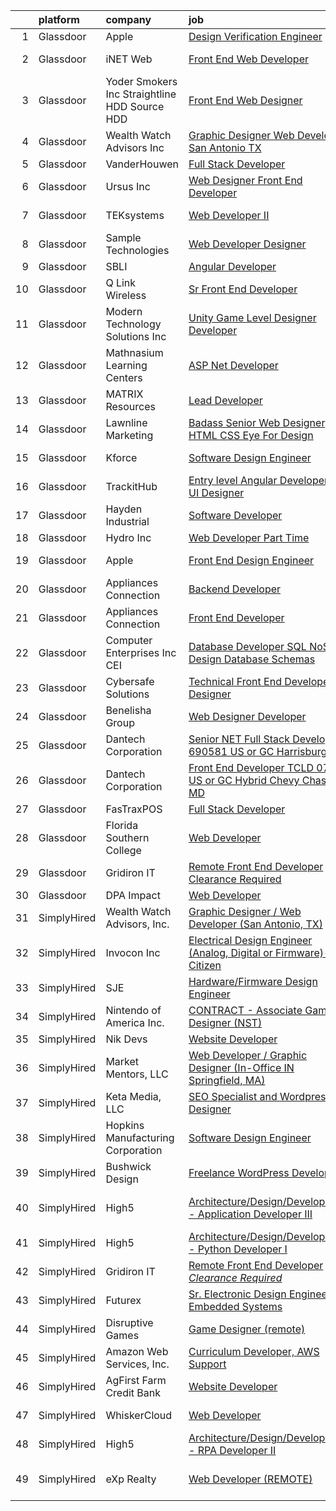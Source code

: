 

|    | platform    | company                                         | job                                                                                                                                                                                                                                                                                                                                                                                                                                                                                                                                                                                                                                                                                                                                                                                                                                                                                                                                                                                                                                                                                                                                                                                                                                                                                                                                                                                           | update_time   | location                           |
|---:|:------------|:------------------------------------------------|:----------------------------------------------------------------------------------------------------------------------------------------------------------------------------------------------------------------------------------------------------------------------------------------------------------------------------------------------------------------------------------------------------------------------------------------------------------------------------------------------------------------------------------------------------------------------------------------------------------------------------------------------------------------------------------------------------------------------------------------------------------------------------------------------------------------------------------------------------------------------------------------------------------------------------------------------------------------------------------------------------------------------------------------------------------------------------------------------------------------------------------------------------------------------------------------------------------------------------------------------------------------------------------------------------------------------------------------------------------------------------------------------|:--------------|:-----------------------------------|
|  1 | Glassdoor   | Apple                                           | [Design Verification Engineer](https://www.glassdoor.com/partner/jobListing.htm?pos=124&ao=1110586&s=58&guid=00000182ed98456694d087e9dfc1680b&src=GD_JOB_AD&t=SR&vt=w&cs=1_bb936320&cb=1661843556201&jobListingId=1008098776218&cpc=FAE5E775D180B2FB&jrtk=3-0-1gbmpghhj2cgh001-1gbmpghi7irkt801-238692577c9fd353--6NYlbfkN0BvKrLyj5gPmtZO9T8euul8TCxuuKNOtzRJOomxnwSEodTz2Bc-sPZlSXfvz6ygy0ul1ypyieJnsLHF4MiIfN9BnuNYQVAeg5wZ9WMA2ryLvIA9VYM1pLwHRmAaYUrMkH5349EAz93y_lg1Zyy1LYFYp5p5sw0R9mfVVaCuPegCxEGVAanDAAZOdA6dnwDVCV55mZd0h1BYbNgJ1cfD9WLdxIbtLtYBMdYhe6gPvVHHdElZhQbWBnxHITpsASo7k24XvAE3iaO1QMOKySdUGugyh-6UN1GH43PcC_o6AzaFumw2CkDSy1gRGqsGFnl_CoYEuWlZcpZsZaJfxzpC1OfW_7l2ymE5WTrW1Xe90KDywBLTOMaKqvktzaDSS9uNMkhk10-ZC7xKDYWlXvYIDa55_A2LBC6auLvYGnMD4aEZpo8JbSBGAolxanoLxYlYBW5P6uXiYe3J2tvqbBjoZD7DgpahO17YxxowPHmrE7PIxKlWWDWum82JNXob-74NEDBWzjN_ThyNbgsjM2ZghuB1UEu2jofIz6AZ5juIhBUQnx_TzqRB1anoJIrPoEL_9vor5_Iz-4yv8QFGxI8xPJ8CRZdwjurgyOyIf02OzrJb1KUCLP5wNhVhyUAr0NBt8iWseqEI_kdCZET1q2WRUoDLXJ1YfxkAlCflo7UIMzs0ftU40w3YvRxg3isqaHYtHD6_1gF2qoLP4lQ7_-A7mHFjTc1j_T64M3TlhYh4krbGLHQVzCXjx38rY6PtT4AQzOq8pp8N1y0dWVoa8_PXiy8lOIn_D-NeE3KAbaOkDDsqEM_XGPtA6MhM4Q_lWQbcgdMsWzaXd1Bqccpp3Gtk0vTLx4rhzpFU35ZVXb1YbHjeJ9QwbSYPvXb5dQAecczxcIbjVCrFm4PZA3dgmlDGGqLUDcfD2V5fLUHU3yVTK6wCv4_gkBmFC1l3oeJq_gj2n9Q6pEvHPcgzSMbi8On6NWmh)                                            | 1d            | Austin, TX                         |
|  2 | Glassdoor   | iNET Web                                        | [Front End Web Developer](https://www.glassdoor.com/partner/jobListing.htm?pos=118&ao=1110586&s=58&guid=00000182ed98456694d087e9dfc1680b&src=GD_JOB_AD&t=SR&vt=w&ea=1&cs=1_2e879653&cb=1661843556201&jobListingId=1008076715423&cpc=4B86475FAF393599&jrtk=3-0-1gbmpghhj2cgh001-1gbmpghi7irkt801-e1afe08bf094d9c3--6NYlbfkN0D4nuovUOU2dPryPr7-xanE7ZFWASvaSyNm3BqXIbrO0npDAFoAgEQsIqhxzWfd8G1kl1grHJh7g2HREcdzD7LBxgPRZeggaHYtWi60JnumK6bENs7eqncqBihIPEPLH3R0U1ECBzjNcoZl_rX4BoRnl5Toa5PfKd3LVBcbntWZM5T9bZqSaYpCsIpSkS2OWyIBI5_VG2pkOU82vhlQrx-yxm1s4QBOVqDa8yoMqcnvSwU0vKIaKIDciHzUslLGiAwecx_pa3Yu1gJ1_ZJ5Tz16zuzUpPVYiEQ-as4jrs422CkStSObVaeLczhXUMxZW3CdB0aRRlCgTeD8rDL1BfK0BBP_OtgzT6UetVUIAhrqqXOngtt7yjdCxsQOMotgTklCXcEA88ROeebTMEofgSfR_6ceuAtq-rqHchELj3s_3rHRwl5c4K_WMBVZo49twQlIHjNEU7yBMIrcREbPSvM7BxzVZaRPpKACN1tmSPuvRP9Jhx0NyVriYFSECuXoL6c%3D)                                                                                                                                                                                                                                                                                                                                                                                                                                                                                                                              | 12d           | Waukesha, WI                       |
|  3 | Glassdoor   | Yoder Smokers Inc  Straightline HDD  Source HDD | [Front End Web Designer](https://www.glassdoor.com/partner/jobListing.htm?pos=113&ao=1110586&s=58&guid=00000182ed98456694d087e9dfc1680b&src=GD_JOB_AD&t=SR&vt=w&ea=1&cs=1_79d34858&cb=1661843556200&jobListingId=1008097207409&cpc=280AB1FAEDD8D536&jrtk=3-0-1gbmpghhj2cgh001-1gbmpghi7irkt801-1fce3864310a3f03--6NYlbfkN0BOdRJV5k-L3FNCzjCgEhEptbzWR3mFvjnAQnp9JcinXOCVt8QEYBvHqTiHBHSlg98hTrhJExUUVa6v67S1gFyb-OBe8UoPzNouRDn3C9as0WFadlKMeZgUrqrdZ8hm_e9Z-8jTT-HPwLMdKEaf6nFSEDiY93r1Hqa_nw7whddI5F-1mZvAJ0zg1eaCReXvVOpZFu5V_-7skR10LA0lzbOebJzXZqaSAYWrpqQZgQH8Ya9UZIZtkQoso6eQ4yZyk5Q3O3rBEGeU0CSVJT_j-XJ5kObB9_7zDuOzQraehp8CwE8_QxEu0_QaW_5uBAOr_jQykDwsHbr-kKzYSIj5eHtl2v0g2Ekl3itn6RMAI05Zv6F_aWKwnaZeZje4yhooNbFTyYvjQl0P-fpBpa6Qz_LQ-XGOEvidJI75oF0BrkIcOtzAPNMtAfzJURO1VLE9ETnLTCr4AW6e901AqqUySzwBoZNL2SzlgUPNC_GcY6wKf6PBBaT7DaDl3_YEM-7LsCE%3D)                                                                                                                                                                                                                                                                                                                                                                                                                                                                                                                               | 3d            | Hutchinson, KS                     |
|  4 | Glassdoor   | Wealth Watch Advisors  Inc                      | [Graphic Designer   Web Developer  San Antonio  TX ](https://www.glassdoor.com/partner/jobListing.htm?pos=101&ao=1110586&s=58&guid=00000182ed98456694d087e9dfc1680b&src=GD_JOB_AD&t=SR&vt=w&ea=1&cs=1_5d9fa8e1&cb=1661843556199&jobListingId=1008101919482&cpc=C3895B302F20F0C8&jrtk=3-0-1gbmpghhj2cgh001-1gbmpghi7irkt801-bc27af377ec8c487--6NYlbfkN0CVEcaVFEnh6Ux6w45e_rhpq1pJ3TvP6LQPm9ErarZYq3HD2RHkyswt3yRbOeGlv4Z3ZjWtlFBF3GTTFqpe7dwCWEP0kRQGZ1x5hMhamW2cn_jnm4Jm7PdvhgnnlZSU1q3TA89yhoPU7c0qby7EQRI-QChcK0daBrcs7ap0G4DQcdOTcWU76mQxiDiRap0-sQe1wyk2RGA3y6d4Ehm2kGlfhdwkyYXrBX9G90aZeS1HxQNHHp4ycSJu5Av_XlpLtesald4yEgTB9IpyfzPACtHIsjV6V2ur55uxN3l4mkHre__mdwVQK6GBmcPvF9oKlkk6ieKsDePGnZYpe-iMykT_VG0FuZfvQssYQDtybtGeldc4uPvwLM9D921YcO5u00cb-Z8jzWxFUBqQ_s0dRoiZfYx6QamL2bUagaL20b_W8OJbl1cx3M5JuQbL8_H4a6uGEVLS1jEl2prUVV7kAdIYiuQNf6zKz-3XiZfUitnALBZnaTP_9u0upSmkWFiqpykTQjVYPfU34i7H-G0BwiBIV4y_nUPpmbE%3D)                                                                                                                                                                                                                                                                                                                                                                                                                                                                   | 24h           | San Antonio, TX                    |
|  5 | Glassdoor   | VanderHouwen                                    | [Full Stack Developer](https://www.glassdoor.com/partner/jobListing.htm?pos=128&ao=1110586&s=58&guid=00000182ed98456694d087e9dfc1680b&src=GD_JOB_AD&t=SR&vt=w&ea=1&cs=1_a76a0484&cb=1661843556204&jobListingId=1008094854817&cpc=AC285F3A3ECA6BB0&jrtk=3-0-1gbmpghhj2cgh001-1gbmpghi7irkt801-e4c418b19ea311a5--6NYlbfkN0DwTFf1i8tHxx5w6n6Gg6g51G1v2moTctKTWRheSvOoBGoYbE61eXaI4p99TMVe5-bV9uQdyVAgtGgwIKNAqRfEFsmhHQNI1PL3YYYB5LqpTyeEEvicy7hpImvh6Hge_dDxhvQjH2xF5XB4_ZH-bCNus_RLnMU4KZJ9zjIeK8v0ibQVuB4SN1bf6X99CXpaGKCQzDGWhk_5LlBCrp0KZA3Y1tJqC-PFS4QB7G1NhVWtaBe4SWzn-zqZRYPOxQaw9XORy2SG3nEwfogfC2JOsqG46wV46_Q6bmCDUwPbzxH9kBLkbQg3A-MA15vQAyiPQrEsGz4W4RtCqmpyfEYjcflNm0vWx2dtd7wQ8Q4x1x7INvZI23D0iJmJbI3SCKaYm7jhySzzP-qbbL7QYNDIKTecboFSi6sN-u3zakZbFa7nkP1JVup9Vt4lgKhr4cUyJCSTahygFPI-hBI1B44fSyNetjBqVgEdvfvBwCAPMm11WhiGX7ZgwhB2)                                                                                                                                                                                                                                                                                                                                                                                                                                                                                                                                               | 4d            | Salem, OR                          |
|  6 | Glassdoor   | Ursus  Inc                                      | [Web Designer   Front End Developer](https://www.glassdoor.com/partner/jobListing.htm?pos=125&ao=1110586&s=58&guid=00000182ed98456694d087e9dfc1680b&src=GD_JOB_AD&t=SR&vt=w&ea=1&cs=1_bc9aed61&cb=1661843556202&jobListingId=1008097361956&cpc=334ABAF5D42DC775&jrtk=3-0-1gbmpghhj2cgh001-1gbmpghi7irkt801-0ea09b14e2348c5f--6NYlbfkN0CT8vBT9H5mqECx2dfLV_FONLPDKpIRssxVwtj05Tmm4rA5I0VNOPdM1oYsK66ov5pqYS3gXk2ozh0lVEZwzGOqZs8rlCBef2uQoy630wv6aUBqB1D9vjbSnni5WCVaS2e0KhCWi_8-XMv97hUEg7H9r8pKMO8klnwzDsU9mPVyqE5wVDnTov1Pu_UnRYhnE0_Osqvwl8WORWgB_kOjxQQLPQWG-NWIcptfTftC_xvyt1c40uobZ403OrjOg5_p8zqz3cLzwrnHTjqWeFEhkd7FYyVcjiJCMFkVznphRmtkhKbL2ZU9aWVWUjChbdkFdlAiu4tIvv-tEhlvNaragy1ZQhsvGhOC5anf8D4yfIGDJbK-bmh5xwt1uscED6ao3EPCxdfHKv4RZ6Q3-m_MTe1dE6Nugv26rrW9yIa8ooHEPIgJzYTeC7TeJ6xGxEjr0Q_LC6p6H5q3S5tqAKobaBFAUOLFzaYkqfKj_2aPiDxhIefFsjdk769GDQyHyisIRm64FF_mVx47HqCoVJwQgAjKickwNMQCYsZ2_wX6SU4s-3K_pdehGksCbHZhj2BGQ-CH5uDmQJHocUVhpdawn2AnUkEilbaO6arZMdeGfDp-AeotmEOvCBYMOngFy4K7JU8a_toku6q5lBmR0tWhwn5UIjGaNyfaygk7An6TX5ckg_8GGullGYsoPsZWRJvVTK1g50Y9iVtFZ3ruOctO1LYfYDxbTGd4KzDkz83GG8iYAf5fnu7jW3mOGc5Sfd1iKGCMDfc-lBjsuzYKnE8QXbYdK6vpCFaKIL_baTQXYQiCTZHfdOYWnpXUyXoTNkBJN6RN_xPdsI-O65SXJKaJApR_WfdMdncsb5KRq9btb90FQMSh0AdsIQcjXsmPal4x1uJjSShgVKRdwsurYINHCkmmLar_z_mnbNWC9UtcvSyf9KWdT3w6J4I84SEArgJyJV5y50-YZSzFcJ8Yz0QPTNfAf8k0OwOeUk8Iddz-0CWzwIijTaAN9NqP) | 3d            | Brisbane, CA                       |
|  7 | Glassdoor   | TEKsystems                                      | [Web Developer II](https://www.glassdoor.com/partner/jobListing.htm?pos=127&ao=1110586&s=58&guid=00000182ed98456694d087e9dfc1680b&src=GD_JOB_AD&t=SR&vt=w&cs=1_ea4d6b40&cb=1661843556202&jobListingId=1008102570940&cpc=FD1C1DA32C38CFA7&jrtk=3-0-1gbmpghhj2cgh001-1gbmpghi7irkt801-7c55289578dcb700--6NYlbfkN0AuKz8EBO1xHDEL7V2YF9xF3dC_I9B9i-Zw2Jh8clPMK3KTieKealHQySFBD4L6FvPOHI1QLJHJA5yPatLavLwNn_DV62-JTCmtX5EIW6Dmp9Ow6E9oOqVIBpVE3JanuORSxwDGtYD8-hfsbkhT6rl0cR536oUFF0WhmnKKGpIjlte_sIvLTo8cpQp7qyQstPqGME7aL2eNxZcu6J_sW0R-JznxQFo8ye-cOBA4ZL_hEtlt54B11tEpBz9hoLiv1zBq-DoGlAyVzEYsoce4nUNpy2K5PPnDcidIhH51uCzmFz6d1aR_qPOg7BKJ1iCUhf8lykE5zhca3Ep7Cm-Dje5K7U6VAFNok9bLn1DWSlPmG82pJVLyvBPFVbX4L8LP0Bfte3duh88acYhHuHTgHm_7BBokNR3Egoza5go-lNq1ABoDw_oyKF5jk2CII0RITAZhvhWQ2oac5rCXYqOP21Oh458dNTOqDyUoFBZdll2y2dB6GDSSVJa8OlHssueIR6wzvXWjISe3bjwD33tINa-y40Xl3ywozUug9Wyb913lXvEHm1AIFx6lmUaUALRw4HlXzcZmsvo9wXKakmfA_9TsD3-qEoe1gmHLKlR6JWU7ntIGMs46SMSgYvjxrN9Lr50rpbEzQkFujWK1yIwe64wHloHctBeFI993OENiC0v8_SS2vvWVFPjvkO0wEguEUgbHM2NJwQrZTMZ4hSx2logduvYFIK4dPff8iRO0HMgMepETO8eQvoTNYBHQ1OexyXKz-xNeyoX9wBaaGuP7jeQ9dr94fzAhNHxSP17npAb8AbxGPUkRVEz6E35KxJ3sbwu7W5hOEG6_xs4HT-wcFNa8y_k9Vuo543OOFrT3LP-l6JunBqxnvZODmlpmEJOxlupYF7cWFTL2sa03CLv0a1iSGLJ77QGTiHlFTi21UCdh7CxJlWB_eYoD)                                                                                        | 24h           | Albuquerque, NM                    |
|  8 | Glassdoor   | Sample Technologies                             | [Web Developer   Designer](https://www.glassdoor.com/partner/jobListing.htm?pos=123&ao=1110586&s=58&guid=00000182ed98456694d087e9dfc1680b&src=GD_JOB_AD&t=SR&vt=w&ea=1&cs=1_0665d97b&cb=1661843556201&jobListingId=1008078578505&cpc=7F6F94E2229B3AB5&jrtk=3-0-1gbmpghhj2cgh001-1gbmpghi7irkt801-cfcad52f3ccf37d8--6NYlbfkN0D4nuovUOU2dPryPr7-xanE7ZFWASvaSyNm3BqXIbrO0npDAFoAgEQsBBjUOAjv1PQnB3hwwrZmiOMA02kYqNnnHKWjfiGNMQW5EU7ErrgQUTQBKpdQ35ajdqRyVOpYt1ge-nlWBdEdOWxZg23c7O0q-QUnaWi8gZT3BRnlNxG5nms1UgSG3pAWYhhzkqBf5ijd7FE4xcWNpYeFUrDQmI7pP9O09Y3LJq66XfzS-8ZUnNo1ZqxCCZYPFYlwoRQfRZ10aArTmADTiCc4HtR40x-mtGgfo_nhCi13X--5wJG3XMmaezeNkSel4InjOgQbpoqPoYETrJonu2xmpmHxh-iST5LdE-2X619dYYlow47zHNs0ZKGPCwGZrSLcwFGkqazfUdcmVu5gKcV82-Wzm2-l_3RNo9XXL4VGkC24patKp5n17QQXiooXuFsewWffPzgnoe4j0TZ--7EuwOm3i4QyrSMQddAJmrSQ7f0wL9UbKvT3Bw5wWYhYi_06gp8pInI%3D)                                                                                                                                                                                                                                                                                                                                                                                                                                                                                                                             | 11d           | Ann Arbor, MI                      |
|  9 | Glassdoor   | SBLI                                            | [Angular Developer](https://www.glassdoor.com/partner/jobListing.htm?pos=122&ao=1110586&s=58&guid=00000182ed98456694d087e9dfc1680b&src=GD_JOB_AD&t=SR&vt=w&ea=1&cs=1_4badee03&cb=1661843556201&jobListingId=1008093718251&cpc=4F748F1840550ABC&jrtk=3-0-1gbmpghhj2cgh001-1gbmpghi7irkt801-4c53e8836926b0e8--6NYlbfkN0ANPzSidSEBYE_ak-IZXiPVDVgP634dKPerCPZGJqF6q2af2l_NJ_1y45DedaMq5G3lc2h_U5NiXk-366AUFXbf3Df0aZ2bsXdATm5stMIxX3ggPbAe2J0dNle4IgzISMd1yCRXLFdS8_6HYoLUfbNcFwF9yAkvAmwCjcSIaIPFjWE04Dj_pU307g-Y28LFBNL3reBU6zZKXKzmSk5tbggMf6IzNIgNELjtKAMRgviYbpeVhS3n_7BCzk753nyXabHpB3E4yZ-IMEvxTyPbrSFgTDPRrnBpLFrgpdk8_TOa4CRcqBtu-pM5vr7EAe_7ToMZy3Om2i7oGSoTy769uxttmW4V6M369hsURfWp-yoO1UqGbYAyC70hJ8F70wCOYimaMV18TxoD9JIDpoLez5cLI2OWsBD2h0TXDb5E7b69JQpiZOK-7odlVdzRHySjah30TGatQML7V2TQLtbekkRlUHBWV2kDOFoNeKd4FIcMKK_AVTnl7LR2mGBubev21DI%3D)                                                                                                                                                                                                                                                                                                                                                                                                                                                                                                                                    | 4d            | Woburn, MA                         |
| 10 | Glassdoor   | Q Link Wireless                                 | [Sr  Front End Developer](https://www.glassdoor.com/partner/jobListing.htm?pos=102&ao=1110586&s=58&guid=00000182ed98456694d087e9dfc1680b&src=GD_JOB_AD&t=SR&vt=w&ea=1&cs=1_2af74482&cb=1661843556199&jobListingId=1008101228435&cpc=E8A829142AEC536E&jrtk=3-0-1gbmpghhj2cgh001-1gbmpghi7irkt801-1d35683caad72d46--6NYlbfkN0C1n-7uwLBmXreK9Hz04i1NaXR3ByHk8AHoFYtQOHcucmVKRHZz60bOYipwuJ7rLlfe2cYYhMJfk7MR8gAn9HHLV2ygxsrTmEfzrgWdToU0cWCsIAQXX0nxseKqyLxMwS9KzUAh5_9bIHku5p6G_ErUf2NKY9msN_1J0095GNJfmTRxO78ilSddYNO6P3LdTn9TUkeXLoIY5P4XZyAszl6VwYDDPxqBZG_cS2o55JMj4NEFU8bSfvSZlaJcRGo_8nGHCHhgfPIMGzFDyWQ_TJmgPF0NRi9AqN8OtxmrXCYpWkXnkUhGbuo-5VG0fvoXmg9Ft38cESYVXE3g4AORo_DLMNT7G14_dWj7bz8vmiLtAh4oFl5dH6oeCptVBTLWTkbQ_83OxGReRF7vBrD1rDKolOHgCsdfmZV3U6BSdHSw8yQ13CeaISSQaTCUKozNjCdbdBBOfHMMl20k-jA7Wd-4rxJ_h0l2x3OvHlUe8jdgfbhdafvfCwWBQLAUj5kY1sA4evoBmGqwzQ%3D%3D)                                                                                                                                                                                                                                                                                                                                                                                                                                                                                                                | 24h           | Dania Beach, FL                    |
| 11 | Glassdoor   | Modern Technology Solutions  Inc                | [Unity Game Level Designer  Developer](https://www.glassdoor.com/partner/jobListing.htm?pos=119&ao=1110586&s=58&guid=00000182ed98456694d087e9dfc1680b&src=GD_JOB_AD&t=SR&vt=w&cs=1_70fb6739&cb=1661843556201&jobListingId=1008100730828&cpc=F41FEAB56D215062&jrtk=3-0-1gbmpghhj2cgh001-1gbmpghi7irkt801-f344a84ac041289f--6NYlbfkN0C26OT7h5zXl7z1yVTYwN1d43osiYS9hmGqw_eY7i5KFzRWaSyxghJjTLzNEsEWeJihZlIx1l12QJv89X__IxlAr4CT_tKo0ypZBOoYm_Gu463oSdzCdn_-1rgtq29ghbDEgpyYCpcYXMKAUj8i8iCOUIT-TRBdCfVjkVHX_qDePszuXzU0qOfby-RUoukiMlgl31J8cqJ0ELX2xQm6iFyzSy67jdtYb8hbJRxgxu5QrH_qx9CPrmrERE0FZs0hAbdYLAbjUbTNy3D3axQvnrtewlh-_j7rmXras43z3d9G2OFCMxIE0VDX3_ym79_tM_VNs2ThIxqQ6YPFYEuwMvK6L4tjWcvEXLdqz7RlwVKB8Ez_k41Gqr1NySAoaMMQ8Euv0DKgdMqtAEwvsBMuE9f6Qvvgimtj0roneCQ6FfqT7XYrbfB77NnK)                                                                                                                                                                                                                                                                                                                                                                                                                                                                                                                                                                                                    | 24h           | Huntsville, AL                     |
| 12 | Glassdoor   | Mathnasium Learning Centers                     | [ASP Net Developer](https://www.glassdoor.com/partner/jobListing.htm?pos=107&ao=1110586&s=58&guid=00000182ed98456694d087e9dfc1680b&src=GD_JOB_AD&t=SR&vt=w&ea=1&cs=1_652a35ab&cb=1661843556200&jobListingId=1008101820188&cpc=CAF32EB92433BC76&jrtk=3-0-1gbmpghhj2cgh001-1gbmpghi7irkt801-e942a654df4dabbc--6NYlbfkN0BPvhgHtI0uoBVUccds8hxRqEF-XqZbPZC5uwfYkU5cx9z2L9Aag6Tg5MRMJVIOF56jey2x-dNfpUi8dkD7m2WI-8hJVh_ZCwdoToYx5JUA8meAwIrj3ahoZq7_N7ZgFT3IQ64rLZ8OM8mh_j0OhFJVwImdT7L0YTpFX8LmCg1dS5xwtsAj2_tVcFii9YLnj6HRa0Fug7SE6eU9VHYqnIsNP4HpBLRtrzp1wKbdiL8NHX5goT6zfGK_BIQedT4BHyyl6hpEjNDJd7MlntCBa96aNtedogXMKDnaWk-quI4fACPNZ9RLAg2BHDiWOcwOmmr0cuMbrT7h0fjUV7ru4yhcEhtfNu8U_gj_3hdeSMoO1B8k-I5Z78dYZMNdt5uvKhW6y9oGSgCci3BcqvmdnCxHDoKinEnXyW-KQTHvaVo8GeMvoZlCm-EY6lKYiaQs7yg_iG6rqSLrMwCq06yABxvSgadtU8amOpfnW9q_JrUCPsBoCvkax6NRYiHG5ho8KP436ztJqsnNNA%3D%3D)                                                                                                                                                                                                                                                                                                                                                                                                                                                                                                                      | 24h           | Los Angeles, CA                    |
| 13 | Glassdoor   | MATRIX Resources                                | [Lead Developer](https://www.glassdoor.com/partner/jobListing.htm?pos=129&ao=1110586&s=58&guid=00000182ed98456694d087e9dfc1680b&src=GD_JOB_AD&t=SR&vt=w&ea=1&cs=1_f961f910&cb=1661843556202&jobListingId=1008101974075&cpc=32EE424DE2B657EB&jrtk=3-0-1gbmpghhj2cgh001-1gbmpghi7irkt801-b79cc311d7459ee9--6NYlbfkN0De5ppvndiyxA0pMSLQzOe_j9Mra0KF_8EhxTxOKXtZIfhM20E97mGJuSEbq9mCfhj09Cu6QrprDXnts4QZnGZ_AzVQ-u-XaDfuhkivAqfNwt2VwMzomD7L3E7v1V6RFd1zDslnxxrUv8-tZjskC4z7J-T1F2_Ew7cJ0cCcXfVwVjnEzWvJXqX2zTGcU_x0Tnd28kN8I3cjvCVfeSVBheISBMzPdNm-tIf_VAYpY3_ihH_YNOcE7EYSSuPtfF9k5O4Acx2Vs51l8nZiigyxylRoUbiX9lmaP6Ojd7dCy4kX5RiozFq6EQxUYGnJuplNzZgGHIiBLR6W2qVv8BPxKiVEI42SdjWO6HPUqVm16IGw3Pqqi-ek4Wcxo5RmXobpWiniQaFbCH0gqO6SnOezIvycZ6E8sfJKeKnAmiLLGv7CN-9UzfRwTA0GHy-mMkw31cjWgI85yVD6Iz8KIdw3J4pPOGuLYFn9RPbPFIrdheeUsc60fGDFIdXW4wAGZnxXYIpSlNXKn0crkaGrf_0TC3oitYiQ35rrL0f973lSs7KgHA%3D%3D)                                                                                                                                                                                                                                                                                                                                                                                                                                                                                         | 24h           | Chicago, IL                        |
| 14 | Glassdoor   | Lawnline Marketing                              | [Badass Senior Web Designer   HTML  CSS    Eye For Design](https://www.glassdoor.com/partner/jobListing.htm?pos=104&ao=1110586&s=58&guid=00000182ed98456694d087e9dfc1680b&src=GD_JOB_AD&t=SR&vt=w&ea=1&cs=1_d9676d5f&cb=1661843556199&jobListingId=1008076192780&cpc=18E4F2D8CCA3E56E&jrtk=3-0-1gbmpghhj2cgh001-1gbmpghi7irkt801-e484ed7074032ea9--6NYlbfkN0CSgGTbSPgM0xpgWRkp5SRTexU57Zk_6_bZ18eqb9d2QJSGwfPmdP20ZJn7COX5dU3Jcup__uPyYvFygp23CJPmvOc2HV6cmaK3ebUFwB3sdAeT9C97FHUEPr8kaTKS-VJB2gGOIZsn60uJXYKNceQVP82UTolLC1vwR40675sWo0JSUEFSfubFH6Eh8zjRpGLcC5ZtI6_c1I3sQ8_sHMqic3vWlpEqRPiuOrGuHVL9dEJE4iZIWCUQXBKRABxzH8XIUTQb-xEyWQ43WjFgnsZCoTBIY_KJNc40e_4NfFAV4DmYu53enqMl5UmyeBs6_Su_YBNe5hkwKvFrejwTrRz0BX78-Gl_NDqvlcSQ1yF3VImr5uK4yzETSiTneY1sJ3JuRCANu3Y4kksu3LJ6hS1M11s8zRUkZvl49qJ07oXJjTzA3tXH3ysFCxUJl1lKxZcRZ8vzwEqqBthJfeyZdPjNfaL6cunEKVaoa6usoUZ_4BRRauKsPQ6HJoDseAdOpQOKkSi2OAS0LeFQ8v_qQ69cAcUAi_0VqwPyycuLAC5wMQ%3D%3D)                                                                                                                                                                                                                                                                                                                                                                                                                                               | 12d           | Tampa, FL                          |
| 15 | Glassdoor   | Kforce                                          | [Software Design Engineer](https://www.glassdoor.com/partner/jobListing.htm?pos=130&ao=1110586&s=58&guid=00000182ed98456694d087e9dfc1680b&src=GD_JOB_AD&t=SR&vt=w&cs=1_b0fe7b91&cb=1661843556202&jobListingId=1008086231004&cpc=4F748F1840550ABC&jrtk=3-0-1gbmpghhj2cgh001-1gbmpghi7irkt801-5caa10db12f5aa66--6NYlbfkN0C5IatSLh_Ak1q39eQQoPIxD737RW9NeiYGvIRXkrLjEBkC4LI6KweF0vk9JRHgKW-xh_tDPnsT3uvUdyZ7IMlUnPrF7AeLtcyaVXZQYPpPAM9euzfCne3xK4_hKqzTgnuHwFpsjQPslKN4c8n0X2Y1q7Af35WPntw15iG7R-VeWtIRn56xWnAjPwdNhYZ9-iaOepkLc41LVF1GVxFD8V6Pn8cYKSlrijjndXcymRF7VQIp2Uph7i4fAQv5mQgtcNwhI79-NrXF9q-3fHZvisaVsIgtCWEM6jUvmGB0X51GmAR8-Hf0cDA7n4o0hNyg0FQujy3gNNTyqOObyczZgkUO643f-Uq3ef_GDyRrk_TbW2wOyaXe8PTUkJxOQcJ_bmhVSlmdQYyNtbgrbFbv8R5Xt8FEKp1cGf8Yk917HgVDUrvCLOG95h_KSLWfe1iKbnw0yOk0iAjmrR_TjpFaMJmni8-92N8K97osOfPVyCkhGbLvAwsErDjSMZStqsaDfNip1679x-XlaKjI1sf3cbAMhwC50TYZ_wEspPDHNS4_5g-SMmtQnfyePG9fj3H726WdUKKjMxcOk0xhKkKo8Y5nx95nZnBmwzDtSMpXrt8yvA%3D%3D)                                                                                                                                                                                                                                                                                                                                                                                                                    | 7d            | Redmond, WA                        |
| 16 | Glassdoor   | TrackitHub                                      | [Entry level Angular Developer   UX UI Designer](https://www.glassdoor.com/partner/jobListing.htm?pos=117&ao=1110586&s=58&guid=00000182ed98456694d087e9dfc1680b&src=GD_JOB_AD&t=SR&vt=w&ea=1&cs=1_4b05a8ca&cb=1661843556201&jobListingId=1008101431851&cpc=F4EED0218A761C36&jrtk=3-0-1gbmpghhj2cgh001-1gbmpghi7irkt801-e97608c6d181ff30--6NYlbfkN0DdLn5tXN_RiyJSiFodarGZFJKa8s6F6AK0THPBWp05MQOFQCzoYzZxGxYfJ9hLSNYsJbys6DBTafbFBBjszBxbMt_j1W_2i7zpgsVzQGKmwrQJU15QlzWMC0JPYrRs9hHXSY2_r0LyZgUT8f4VW1f_CjJ3HfrwkBmWSyv4JCZOznODM92b2waMp_uTTY9CimVntG3MswWiMxQLD-pVezIrUbRUX-_YKcoG5lDEQT86GKxXiw_Y3uGgxXUnKu5rZZu8BjKQ6Mytq1wDRStfIp1Hyz515GnBaIj7xXM0ScUx8CFJ6lA7TRrj4wd5EdRoEOHkOpQaJyERlRVBeswiDllvYFW0fpUwAX00IT7qJQnOHi47Qnz4Y_7S6m-LVhhl39frneAKP8a85CqOqTBccOz-bFE_vaw9AlxRTpMJzxyFiHvsgg6q6zDUJjFzCDZPo7URP4Mi82TZiF5yUEjpTo6udsBgfsHNMyYdsr-aP3W9dnsijAcyCAkaF1-K3Jb2Tpo%3D)                                                                                                                                                                                                                                                                                                                                                                                                                                                                                                       | 24h           | Remote                             |
| 17 | Glassdoor   | Hayden Industrial                               | [Software Developer](https://www.glassdoor.com/partner/jobListing.htm?pos=103&ao=1110586&s=58&guid=00000182ed98456694d087e9dfc1680b&src=GD_JOB_AD&t=SR&vt=w&ea=1&cs=1_704156ff&cb=1661843556199&jobListingId=1008091695587&cpc=DC9BC4DEE5BC1459&jrtk=3-0-1gbmpghhj2cgh001-1gbmpghi7irkt801-415adbc4ad346c55--6NYlbfkN0DzaDHVbxJ-LJZej0v9fk4K-FwNocoxjQ_zxp68kPBvcnDJ4c9ythlAHE255_DghaFeMPJx-HL1COyNhBYn3N-cPsgdcngQBEr0DJ2MOc0pZ1XI-PeejIwLI4lwIRRBQgdD6iVqchyakwlafN3edKNOlF1L0ASEDMG7le2wqf88xF2gR8Ko4g8xHYnl9HtkaNDi_5bug8DoBdr6NP8tt2rc-eg4FQcQFpUMDEsJY41kz0PUOBMvOcmnh73FdykShHdkSx29wLwmqI8il8rMcFPBjmr_ofQHNBZeE_-E4pIFJQ8kbxuPaGIud_vrm4wHJFIq4mboJ6a-1A-RGcCI5wj5BNB0ctsx_UmUx3gwMsMMIIg7xLJI1KrgTQ4Wn2BEqz3LaiQXoZzpn_dUJ3B4sfMCXzaSNL0spCPnWf_t3H0x8BrKdnkKksBgr_X5JqLqDVjYhj5zPNXn1Lm013zBqO6lQUYJ7lNnwrvGy_30d9sm--sFDxoOaMYH1xBaHtGzrds%3D)                                                                                                                                                                                                                                                                                                                                                                                                                                                                                                                                   | 5d            | Tulsa, OK                          |
| 18 | Glassdoor   | Hydro  Inc                                      | [Web Developer Part Time](https://www.glassdoor.com/partner/jobListing.htm?pos=115&ao=1110586&s=58&guid=00000182ed98456694d087e9dfc1680b&src=GD_JOB_AD&t=SR&vt=w&ea=1&cs=1_3a3eae88&cb=1661843556201&jobListingId=1008076287609&cpc=76BDADE3D6D9A820&jrtk=3-0-1gbmpghhj2cgh001-1gbmpghi7irkt801-f7c8a80e831c229b--6NYlbfkN0AHtiZwCrzFlqi-Ln40ht2-8SIb3m8Ma9UkCwqqfSxtZAZp3uZqQmbm22YjbFKevq9VPk2LcrH0GQBkf5GEdHQx4zTHPg841FZJxr06f-Gfnw0plvuqrS7u9sGFaoqt2dfuIbSVDqeT02IrcOwE4nn6TCzNU6bUY9W34W3O6uLrFGDCxDvevbdtlpee0IRr-b2LyyBkAYRYjbgkk7NqJuw2f0Sbpbqd5jxzdveVWxLvxC_WPoxvSAUROK61fOp4H6j9jmaaTHjUVI1CXSap_4fxn8yPVm-thNdTJ72Uch7SYFaah9DzSzMPAYCIADhIhr4aZscs74hY5t_qOJjLCiRxwpeqQbbsLS1dbw-ySqKniG9Vln0ietw93TVXjcD8ZcJDI5eofWASSXj0WlkKI0nOWLI89B53_W0fePAt3Dh-2mKg1UqANSL5Ew8uiuxFAmNxMbcwQDSWnZtoW1rQlZ8AQkREHaS43r25ngN-R8kGlULmU55ZBT3ds_OGAc-q0Zg%3D)                                                                                                                                                                                                                                                                                                                                                                                                                                                                                                                              | 12d           | Chicago, IL                        |
| 19 | Glassdoor   | Apple                                           | [Front End Design Engineer](https://www.glassdoor.com/partner/jobListing.htm?pos=121&ao=1110586&s=58&guid=00000182ed98456694d087e9dfc1680b&src=GD_JOB_AD&t=SR&vt=w&cs=1_c4e78750&cb=1661843556201&jobListingId=1008077467977&cpc=A65DF3A704A48F9B&jrtk=3-0-1gbmpghhj2cgh001-1gbmpghi7irkt801-125b558422a298ef--6NYlbfkN0BvKrLyj5gPmtZO9T8euul8TCxuuKNOtzRJOomxnwSEodTz2Bc-sPZlMlNbJQ5kKAsXTZRUchZc3s37x7LjGQggA6t0QfDnSvVh5ir5OLbXS2vGKPQFR2zm8WTIPqr_kQ7Azqg0H76BZjyhoBttTBW05EhoP3j7o9-Y-nvO-dXRKjgbzPCiLtdHM2fvX5aps5rfRF6GpssdZ5OQEeP-gczUqebdWR1wviaOTU-KaF1FDP9bOXZXK7qAGgCTauWL14mAbtsbZxJEaYuyu5VvECcb3XtjAVJRmoc0lPtDkVJ6V3DMtFMiGFdFPu0QKAWI2aqludXO3IVCgefZwbDJ2TS_yva0RA8qnDSk1qJHTtEOrnk6_gYleJMAg0ArO11kO2nGqzHhZ5OJc199srb9D7bmPzoIv-o2_7ifc9RsK8CleSV7YOmJWQGh7LlSfCa9UvGWBhbZOEJBB-QlRXfAkKmvNHwSWMNJ3C80koakpvubYwFieb6zCO2Snxa344DULkwjOSxKr9ZOLkfo4YU2koCh1kOOpVV4iKQGDmpl86Qnw_a3ABgEFqhQoV7bMDNohsfJq9W51S71PTday16HB8dmkirmiL-ewBJAO_P74dI_my_izZLgFBiwaQAXIRGTGrteJkmODYgYHaXYwv3zvP8VX5NGdmasBbJWhNpQZ2OUnH9KBgHzqUEIl3msxR-qRSyh4sd9BB2wU9jBqHYxVDjgY2pba7dByUBnAM8dRSVXQnE9p1FepGBfAsGtForPeTKUUuG0JpejWe3cRt1e3NIuKVOxaYzk526nkFDiTnvs6ddoLZeQDDJfNeff73Sgk6exskhMr2m7SECea4vdjJIqyR62PRhaeeC7fyI0KlguTh1aESghc8-qVQQ84qH7VeSNgwd8lSdA4QuI0gQdJx6pVQ-neFz57Cw_F4wlW1xeA58KClFep_mQouTAqy4_aLZzA1_1xodgn_nRrZozqkbu)                                               | 12d           | Beaverton, OR                      |
| 20 | Glassdoor   | Appliances Connection                           | [Backend Developer](https://www.glassdoor.com/partner/jobListing.htm?pos=110&ao=1110586&s=58&guid=00000182ed98456694d087e9dfc1680b&src=GD_JOB_AD&t=SR&vt=w&ea=1&cs=1_2ee316fe&cb=1661843556200&jobListingId=1008082475268&cpc=AECEB822CA110EBC&jrtk=3-0-1gbmpghhj2cgh001-1gbmpghi7irkt801-d94ae195136ea7f9--6NYlbfkN0B7asqLSFTVh84QNhoMZnykEkqd3VzFRgpMd30Tm6Y5VENC6MLRtzzi2zK4lE8wX3F5yZJed86yi-r8FiQ2R1btV9ms6DaGXUFfg86fbcZRQAZz_vUh62oz2KPHeVafCAvco4jU766IxPY5mzh4T_g5GkgUWUbQMriTETCtSIqiQdlNZ54Iyi65F2L7aZWMJVw851u3bEruEsGVG__9dDOFzcb54UnMgXsmIp0RYgdK4YPFvslCZRqfW4gBnAfwXKMQ2WXN2QTIlyf0I6Bg-kNH0ZPlUBV80lBEcnlcouykY-yota2lAuNS52EJiM9CM-_cenHX-en_ZqyhDVIHRWED5cwBkJQfib9g_TK2rlME2kitGRTBysJbBC_5Zz8y0Cg9wRAXq7MrXSMTN5MW-SX7vtMXX8o0wJA5UEOvJyIvexwr15sUY9WevyaLx4HDLJoz0_bxgrtXHPiaXuFMjeralR_lFqsjxF_gSAxx5ZC0uMxFZTbv26dVBRhf5nQ6tjQ%3D)                                                                                                                                                                                                                                                                                                                                                                                                                                                                                                                                    | 9d            | Brooklyn, NY                       |
| 21 | Glassdoor   | Appliances Connection                           | [Front End Developer](https://www.glassdoor.com/partner/jobListing.htm?pos=112&ao=1110586&s=58&guid=00000182ed98456694d087e9dfc1680b&src=GD_JOB_AD&t=SR&vt=w&ea=1&cs=1_9b2afa43&cb=1661843556200&jobListingId=1008082487554&cpc=F17331D9BECC482A&jrtk=3-0-1gbmpghhj2cgh001-1gbmpghi7irkt801-fff52c7162c9839c--6NYlbfkN0B7asqLSFTVh84QNhoMZnykEkqd3VzFRgpMd30Tm6Y5VENC6MLRtzziPm8JMKUXcGHUSQemXTPQjO0sW2CNBVARtQ-ec8hV--TxbiMnTwXRSEboAnQUKHiiH5ITTwo2s23jlrAIea3HdeTeh0j1c6SpXIYUf3MEmoNzS7Zre51LLzh1OVlfe_5UTRYi4aicUmHOw3GqXys-MkVNJEQehmQJ5fYu2EVkk6VIlclr_LDzLmGUcX03JskPMQSKL13ofEfLvwF7VhVREbLCuMuiUT3hmarQIasshuVayj-m2dPAaoqnS2Hl0_YDgis4mlbuPMw2YmamEBp1Yuvrk1Y79WV9c7-0pdLC-27gyGFUtkp_prB-L2_AO7Qbn6FPFHAm7nnFrgE92vq_MCv-naUHukXrZnM-vQRyowk3h-BRECUtEQZMVubtugvTdiDtmNhJEx4Eokt20ABDlM06zAxx8kQZDafGHG-dd1CrTsCb8HPaLh7dPnXP010-)                                                                                                                                                                                                                                                                                                                                                                                                                                                                                                                                                | 9d            | Brooklyn, NY                       |
| 22 | Glassdoor   | Computer Enterprises  Inc   CEI                 | [Database Developer  SQL  NoSQL  Design Database Schemas ](https://www.glassdoor.com/partner/jobListing.htm?pos=126&ao=1110586&s=58&guid=00000182ed98456694d087e9dfc1680b&src=GD_JOB_AD&t=SR&vt=w&ea=1&cs=1_848d6bd3&cb=1661843556202&jobListingId=1008097392078&cpc=8795CF9063CD573D&jrtk=3-0-1gbmpghhj2cgh001-1gbmpghi7irkt801-1493e29fac9ad975--6NYlbfkN0AVVnl_N3xmP3MApcGA3sr6MLnz8P423WWILI1WvbjE8Ry71v-lom9NKs8rBQiPPSf5O08wJqtKlnpbHJldOVXDSEr25HqbHQvny7HgqYziLbGrL462j4xobG8gRt2B4Ld_rTI3-5pIysVf0aF0l6sO2LfQ9JkTAxkuwXADAKFWf-3HjvW3cZLBP8asBRoU9LAHuQH28da76FQF5c2liVGw5LgYzlxeCjjhGE0srrw1FyCqFDnR-Qhve1d7pN2sQdnpFbIVxfqIY7z9BtuW17kxoMsKqMVb4ek-fgsw2LFe-SA0BBZ8Z5j2L5BoJoT6H8AagOzkJaBKAHvWMgPVxdJKmXX_yGHsXXTOjss_szqXfvcfrpgSN44mIIO3QBEiZGz3LvuiXBwwV78F3s4qnuPwkRSHWRkasqPMp4pwz-b9NHCOpwHlFUzzW_duVJMEZUSaujx6MJoaOQsJyYElERtFEDosRvabSZ3gcwUKMmZKCqca6I_R_z4Y8L6qwJTkg5BiwlyiXur9JaJbDFHnAE-OgKyhhKDc2xglpFMwwUUCkg%3D%3D)                                                                                                                                                                                                                                                                                                                                                                                                                                               | 3d            | Remote                             |
| 23 | Glassdoor   | Cybersafe Solutions                             | [Technical Front End Developer Designer](https://www.glassdoor.com/partner/jobListing.htm?pos=105&ao=1110586&s=58&guid=00000182ed98456694d087e9dfc1680b&src=GD_JOB_AD&t=SR&vt=w&ea=1&cs=1_8cb91421&cb=1661843556200&jobListingId=1008101141404&cpc=FF950A86FEA5DF54&jrtk=3-0-1gbmpghhj2cgh001-1gbmpghi7irkt801-682d80779b79c891--6NYlbfkN0Cd5ZvLdai7cR0fypH5_WiGezUQesq24dbKuF0ly35yaxRTBN3h8ZOqMd9SD94YvStLsi3qjvIc3p0hu6yZRz5X1ucIiSDuEBdLnU3hOPZOBme3JZUpKOOg9mJF3gWu0veQXRw0p4ZrZMrZaWCieaMsHW0S5IgVUhXS_zEy19pjVpVVHv0FJY4t5f7UdhwuQ1dMlHMhyLTsn_VAmIWilovCLSyEqYuwpq4yL76KtBcQ2ludmcgCNS1FyMIQIKXiGDCXmwWqfiZoXOOITH84cvg8pd_yZkJvLj4XijVol7uUSQjqu4fASFoQAVOP6THSPhu8TaRqa1EA_-Csy5yFe31QRKCIfpk93Ix3dHe3ojJSeriqN4Xk3hgX3WRrUvO5NssHlpWQGyq1XLtl8misHh-mudAqVHz6TBSLF7UkwaFG2iyN3yljiFmgCLhKUN1GkuStIhVrBcHH8fW4yJCYj4e8p7dPFocnj2IOD-1P3QzeUnU7JD3pX4VCDysLnYVYQ0s6L77ALyILig%3D%3D)                                                                                                                                                                                                                                                                                                                                                                                                                                                                                                 | 24h           | Linthicum, MD                      |
| 24 | Glassdoor   | Benelisha Group                                 | [Web Designer Developer](https://www.glassdoor.com/partner/jobListing.htm?pos=120&ao=1110586&s=58&guid=00000182ed98456694d087e9dfc1680b&src=GD_JOB_AD&t=SR&vt=w&ea=1&cs=1_8a33fea6&cb=1661843556201&jobListingId=1008101728807&cpc=07D58528F3898F33&jrtk=3-0-1gbmpghhj2cgh001-1gbmpghi7irkt801-804696483a728e3b--6NYlbfkN0CVjp8eQq2X8g-c-TPDKEngJVNhygRZI_sRmDZV1i0hlN6T9Os67wfudge9EID3mBBLKF9rCWom1itQkIVJq2Di3N12cK9QSwXsXWuTTOFFcTZV1qfgnZIfLq_e744qogOcZRa-ZO8LoQPSFY3XxB98oyhNoF0-qaV4_kiqwTDqdXjo_PwebkwA-Q94uYflzlPCy_MdTNTECPLOVRxIx96bctXVcKguFRW5EdveaEoOmkrq_jthq12g6yonspbb82zqPyiPfE29yU9Pcd8m85AAE_cf1XfFub1Neh4Rrgenv8rqBVkT4yxlFkNdqAlhwrHc3LR_cBaYcnesc-VP572wWcp15k0d5HdGRgIj5q4BqyrUyybdc1Mn-SIkjTKjUFu28Rpx7v2hDmoWlp-8PcWXMIsOE0m4OKDrcF6cRSAXrqLE0D3Wm2CkJjIVBhRYaQ_HSoLzWJ7iSrvf1vblA-ZB1VywB-EJ9DxZPqZzhwrVbcZMqbixuehj6zrF_Y8JUXkn4IhHn1_W8A%3D%3D)                                                                                                                                                                                                                                                                                                                                                                                                                                                                                                                 | 24h           | Encino, CA                         |
| 25 | Glassdoor   | Dantech Corporation                             | [Senior  NET Full Stack Developer  690581     US or GC    Harrisburg  PA](https://www.glassdoor.com/partner/jobListing.htm?pos=106&ao=1110586&s=58&guid=00000182ed98456694d087e9dfc1680b&src=GD_JOB_AD&t=SR&vt=w&ea=1&cs=1_939bcbd1&cb=1661843556200&jobListingId=1008102271901&cpc=9BE7264F9E667C9B&jrtk=3-0-1gbmpghhj2cgh001-1gbmpghi7irkt801-e2f7757dbeab451a--6NYlbfkN0BTy4Vq3kUv-8E8fBOrhZt-7WJQYqv7u2ur6JnxlE7nq0Vi-lP5L835ee8pHTCjqQnur2gPEe7wF_lrSjq8loy7N88X9vGfgeVjhxXRxJvFjGsUIhYobg-I6aZS4p9kyM_2pkNy_DoPk1XXmUf1IO6rUlwF7tjeAXENQfgQ83c4FNrpcpZhqIpV_xxF02sLB6I33ezszfgI4hakzZreOvXGyoLqtthr7dyZBdrK_33gtEITkCmRYK7Mhr4HCCO0O2TONaV5afrG6vROR5IOFiTTo8TNTm1kHL7H1X4CPTdxYF2jm5TaEKqcEcow1qHmVnw_lchP1RwDBWfDn4gAH162UBUKFplER58ZK2F6haDx36lbN6WDH1mjLHlxLbXH0De2n2kXq_xE1_GFq_3Yjh1FU7WEN-m7W2RDHKky34W8RH6XcgW7DosXyggkXlJEEjyhzTfVA6rviKGCdUXk5I5YGae_cug2Fd3q-sqVyq3jZzwvZE4ErCPxN5yq4ZXYjuhJtzmZdIZIOQ%3D%3D)                                                                                                                                                                                                                                                                                                                                                                                                                                                                | 24h           | Harrisburg, PA                     |
| 26 | Glassdoor   | Dantech Corporation                             | [Front End Developer  TCLD 0714     US or GC    Hybrid Chevy Chase  MD](https://www.glassdoor.com/partner/jobListing.htm?pos=108&ao=1110586&s=58&guid=00000182ed98456694d087e9dfc1680b&src=GD_JOB_AD&t=SR&vt=w&ea=1&cs=1_50f8598a&cb=1661843556200&jobListingId=1008099011903&cpc=009A9C8147DF705D&jrtk=3-0-1gbmpghhj2cgh001-1gbmpghi7irkt801-fb2185c82c69f8d8--6NYlbfkN0BTy4Vq3kUv-8E8fBOrhZt-7WJQYqv7u2ur6JnxlE7nq0Vi-lP5L835BUfOYjUimXuGyQj9TuaGx8sXO9QxrcdCkK8SlYvUY6lF3VZx9WPwUDQ7_m8PXVEQgb2k5nEnrKOAY9_ORNZ0S04x4C4qqQ0I86t0qAWqhTjwgDLnkCukQpTvPa0mHZmHP2QOX3iA2cIjMQoB2zhxKg_XQPN40W2-cu-6PeuduVbE7T8zb6GJ7iajrntUk0zdjv2M5-4ymIuaOk_ZKT7sLmLRK34HYE7HG7rKDeNHtYwtPnI_oi3Z8n_etegBRVwHDtCMQVZuC2D9uiQb0OkPjuU5lImvDmH2xjBCjFRAXclZUrO94nRaa9B0RlZa-qrZUblE71zAzlc7nPrxlNV-JMAoTLNs9z1R62TBHZ83aMlQwys787pUA1sb421_6jCF46pFPQvUj9vd3aVCGfZEk58Mkn7hgXAKH-biKGH4b-jm-K_JNUqszHznREARrNGDsAxNj88uJFZ_1t80GUqTiQ%3D%3D)                                                                                                                                                                                                                                                                                                                                                                                                                                                                  | 1d            | Chevy Chase, MD                    |
| 27 | Glassdoor   | FasTraxPOS                                      | [Full Stack Developer](https://www.glassdoor.com/partner/jobListing.htm?pos=109&ao=1110586&s=58&guid=00000182ed98456694d087e9dfc1680b&src=GD_JOB_AD&t=SR&vt=w&ea=1&cs=1_5cb55021&cb=1661843556200&jobListingId=1008083383930&cpc=3028881457C6165E&jrtk=3-0-1gbmpghhj2cgh001-1gbmpghi7irkt801-6080ad95ce5d6802--6NYlbfkN0A39onmCWqNPbr1tf4qLr9FsPTeLibYi9kF-97T0cPSGWotWouE0UKopkqTmtz0qlm54a6JE02EVuDBQlixMHGAO5V2l1yg6kHR6yttXz3avjvhFij3Hit5kRNFKPST6IbBWuT0XMzvvG6p-WRb6cg2RhqHG7f_CXl-cpus4i8kwF9Xx98z4VpvaAJwLh97kKmPGShNamy-ZwU1GGbeQeWeQ0ma7m5yCF_zDaMn_6tNhasxCgXf6DDqVmUDjqYidiZcouSQyswbJj4QBsj0yFOAggCh0Bo9pJIavuxiwRGqM6Tw1Kq9auBRPCT46Wu2GUZGb8RST_pfcngpy70ocE3gWz7Xuy-0G6dZ5_-FrWYa5B3TnVyRx930Ol0z32wnhB605UpvjvCuR0TYdn_3KYLnne9vlPAy6JI7K-9YhRgeqPrBxGW62dSabf9wS_MQWziv_uqCHii9Ah9oKJMD5pZn_4LWudwN1weVvl-Ja0H-Hk7OykYTcvWtL4D3MDRX0A3KWXMVdr57DQ%3D%3D)                                                                                                                                                                                                                                                                                                                                                                                                                                                                                                                   | 8d            | Rock Hill, NY                      |
| 28 | Glassdoor   | Florida Southern College                        | [Web Developer](https://www.glassdoor.com/partner/jobListing.htm?pos=116&ao=1110586&s=58&guid=00000182ed98456694d087e9dfc1680b&src=GD_JOB_AD&t=SR&vt=w&cs=1_aa64648b&cb=1661843556200&jobListingId=1008081368744&cpc=F17331D9BECC482A&jrtk=3-0-1gbmpghhj2cgh001-1gbmpghi7irkt801-c75d1d3682f3090c--6NYlbfkN0DswSnGp4hb4V7UXJTXvqMZD1ZyEoLLrfYAEejPuN5ty5xpg23aYvYn6UPKSLTsjQKmGwFl6NUmsp2sbJmFxtQNCTdtWh8iSbRz-xjcESQfCVdiaHDYY7wRb5UJkcrSx8ZYL-2mM8694uxsN001kIGCCBS3q53nDSh0ttZ8UPn1IciuLBigev5LuCK-oc6vlw59Y0KBX8VvunJQqHkytgNLbZQviSZD1xrbBW8b0GNPYUFom5a7casQeSeU2w_datZzqZ-5UtQBs3BdPgJV9f5EYGB0xO9okRLxcvy0MVlm-30UuluMzBR22Ux3CV-4nxKQJqFsCoazYe665cBpJCtesX6WlIpPyouZrUmtHUCyWjpM6kcAwkeV0pPXFrOuPGffor8FnuUUrJkHQHTIEh2ZrRb3COWg3T6PCGQA_5VVYMWoLXMEvo4mqdA-t7cIjsistDSVmBWvScpI43VfxSaCCDOVkbSWFn0NP18p-dyVkXIO8oC_p4a7UB5W_4CjE-A%3D)                                                                                                                                                                                                                                                                                                                                                                                                                                                                                                                                             | 10d           | Lakeland, FL                       |
| 29 | Glassdoor   | Gridiron IT                                     | [Remote Front End Developer  Clearance Required ](https://www.glassdoor.com/partner/jobListing.htm?pos=111&ao=1110586&s=58&guid=00000182ed98456694d087e9dfc1680b&src=GD_JOB_AD&t=SR&vt=w&ea=1&cs=1_6dbbd6af&cb=1661843556200&jobListingId=1008093954798&cpc=3BA4CE39D5B5DEF5&jrtk=3-0-1gbmpghhj2cgh001-1gbmpghi7irkt801-bf98096af489b362--6NYlbfkN0CTHA6cd59lXtQJ-DuZtBHQsSjOn019HaVEc20FtZol1_8bPJW14iotuMuGn0biAaG32Qijylwv2qD7CNxmsdZw9CJ5Z76DUWjHtWNjEzDjiKH8ECq-Y2tIu-qXij6ugfDsFay5P6A20oNNYZoiIsJtGRtlHJj1-0IimP810Kgou-J53uWRF949_zSEkzlnFKFAy12AXyIsKfahFgI5oEK71ZNVi8noKiSaE-3SDB20-qtfuNbaL10hfRvNiDSC9Pdsyg1ozGvz98PGtXViv3vn_1-PsF23sljxBAm4sN_L8EQ9AJW7TIZS2T5jtCAYaYBxRlaGFtTWoV3HQGaMkVpdZo_g4C_LSBhan3uQZgkSUiCH-55iXbAhiuX1c3WDlBdf5fgtjssQinvkqCPzR7BG9ZwZrymaB_-9eMCnlQ7LW6ku1rBvZ23t5abVgat0J4nAR_Ud_U81ZmGfP75Fq1rHhF_YaK2ZBdTy21zsWR4VgAPcGsuVSrXBy6ZpBBnIraFEW1QBv4vPsbVcBQ2zDE9qW1gYldW2A4U%3D)                                                                                                                                                                                                                                                                                                                                                                                                                                                                      | 4d            | Remote                             |
| 30 | Glassdoor   | DPA Impact                                      | [Web Developer](https://www.glassdoor.com/partner/jobListing.htm?pos=114&ao=1110586&s=58&guid=00000182ed98456694d087e9dfc1680b&src=GD_JOB_AD&t=SR&vt=w&ea=1&cs=1_65d466d8&cb=1661843556201&jobListingId=1008076709776&cpc=9C938E8DE9AD6C02&jrtk=3-0-1gbmpghhj2cgh001-1gbmpghi7irkt801-d4619c62469a7635--6NYlbfkN0DLWr0FuvwmpNY589ecXM0wpB-l41nBtAe9mv-PvJGiqY2XXdCE470s0cQN9dzYlLZSyynbG-NGPTJ34s3Qjanjjoo69tVY8BeTHqOA84GxK-XYi6PYzb6E2xDYFB2MKYVqbyezTT1zPP_NktpGlnW_jdSCMOdnQZqZ4g9B4L6jO_7bHILgSFOBTZ20Y9sVDpXfEk26zEokZurG4PUkYpCYCRQRbw7xVhTMCbaxz8o0mpfb38bpv64FadZs-hzdQ6Img6BD88yCcIn-m20ycjbsFIpa90bbgT8qvsCpFBAJ_a9YlDuN0MNvN2YVnxPD5q_nghE4a5LG2p0RZZEHqjw8Yah5sgGCQo8XAHGSSPOBBCfgB_HdiMeoLIPnlRkHuZ5oK5D1zPZo4HMR4GPjOwnBhE6YZtuXp18O-TmgMkd-Ogjq6vPxeflstaFn8NPT6FYZw7ztPZXh9KXvqfR4CKlsYd2Ll0f9Kzi4TanDv-AF0RTbjXok5MRE)                                                                                                                                                                                                                                                                                                                                                                                                                                                                                                                                                      | 12d           | Fremont, NE                        |
| 31 | SimplyHired | Wealth Watch Advisors, Inc.                     | [Graphic Designer / Web Developer (San Antonio, TX)](https://www.simplyhired.com/job/we9QZH0HTyyjJbgTuJI8Y-1qAMeIcXV0PviKs45sKFaFznq9gZ06YQ?q=design+developer)                                                                                                                                                                                                                                                                                                                                                                                                                                                                                                                                                                                                                                                                                                                                                                                                                                                                                                                                                                                                                                                                                                                                                                                                                               | Today         | San Antonio, TX                    |
| 32 | SimplyHired | Invocon Inc                                     | [Electrical Design Engineer (Analog, Digital or Firmware)-US Citizen](https://www.simplyhired.com/job/G1pQ0MOAjilGhctWOxHN5NPB0llesusGeYddWIhlrQhfArhTxOFFrw?q=design+developer)                                                                                                                                                                                                                                                                                                                                                                                                                                                                                                                                                                                                                                                                                                                                                                                                                                                                                                                                                                                                                                                                                                                                                                                                              | Recently      | Conroe, TX                         |
| 33 | SimplyHired | SJE                                             | [Hardware/Firmware Design Engineer](https://www.simplyhired.com/job/O5hshxGiYNC_87W5pLs-7t7lmj2S2JS6hBsS2-tcTp7ul5nLvMtoSw?q=design+developer)                                                                                                                                                                                                                                                                                                                                                                                                                                                                                                                                                                                                                                                                                                                                                                                                                                                                                                                                                                                                                                                                                                                                                                                                                                                | 10d           | Detroit Lakes, MN                  |
| 34 | SimplyHired | Nintendo of America Inc.                        | [CONTRACT - Associate Game Designer (NST)](https://www.simplyhired.com/job/gtct-XnGZ_zTfwf6pqrShCeuZurC4G5GBTi3IVtDFjWKfsKBVgZsjg?q=design+developer)                                                                                                                                                                                                                                                                                                                                                                                                                                                                                                                                                                                                                                                                                                                                                                                                                                                                                                                                                                                                                                                                                                                                                                                                                                         | Recently      | Redmond, WA                        |
| 35 | SimplyHired | Nik Devs                                        | [Website Developer](https://www.simplyhired.com/job/DXyY3NqiW-jnk6RGzn-yejrI7Dxz1gkQc7yih2BEj6xYd784xRdtUA?q=design+developer)                                                                                                                                                                                                                                                                                                                                                                                                                                                                                                                                                                                                                                                                                                                                                                                                                                                                                                                                                                                                                                                                                                                                                                                                                                                                | 4d            | Remote                             |
| 36 | SimplyHired | Market Mentors, LLC                             | [Web Developer / Graphic Designer (In-Office IN Springfield, MA)](https://www.simplyhired.com/job/O2JM3P62yfgrJ7vbOJJ1DIO2ROdM60FcioKWWNCu4XXvn1FU8pnANw?q=design+developer)                                                                                                                                                                                                                                                                                                                                                                                                                                                                                                                                                                                                                                                                                                                                                                                                                                                                                                                                                                                                                                                                                                                                                                                                                  | 11d           | Hartford, CT                       |
| 37 | SimplyHired | Keta Media, LLC                                 | [SEO Specialist and Wordpress Designer](https://www.simplyhired.com/job/Wpnjo5fVD3_mHsgHg-vfvaT1DI04yYTSg6tK_MoGFhTXr0yBHAK1PA?q=design+developer)                                                                                                                                                                                                                                                                                                                                                                                                                                                                                                                                                                                                                                                                                                                                                                                                                                                                                                                                                                                                                                                                                                                                                                                                                                            | Recently      | Knoxville, TN                      |
| 38 | SimplyHired | Hopkins Manufacturing Corporation               | [Software Design Engineer](https://www.simplyhired.com/job/qY8slYaw9wD2ocnPC4HaJoxOS535kfd1g9te5vVup0OD4IWDFxIROg?q=design+developer)                                                                                                                                                                                                                                                                                                                                                                                                                                                                                                                                                                                                                                                                                                                                                                                                                                                                                                                                                                                                                                                                                                                                                                                                                                                         | Recently      | Emporia, KS                        |
| 39 | SimplyHired | Bushwick Design                                 | [Freelance WordPress Developer](https://www.simplyhired.com/job/cT9tazAs1RJDKybQmBhxG0cez39wk9YtXMULvuD1Jh9iVS3-uLQ0sA?q=design+developer)                                                                                                                                                                                                                                                                                                                                                                                                                                                                                                                                                                                                                                                                                                                                                                                                                                                                                                                                                                                                                                                                                                                                                                                                                                                    | Recently      | Remote                             |
| 40 | SimplyHired | High5                                           | [Architecture/Design/Development - Application Developer III](https://www.simplyhired.com/job/pUSA7VOoZQeYL617CpYozLYUY2q6SCDU-lFfA1tvbxB1faKpZRUy-w?q=design+developer)                                                                                                                                                                                                                                                                                                                                                                                                                                                                                                                                                                                                                                                                                                                                                                                                                                                                                                                                                                                                                                                                                                                                                                                                                      | Recently      | United States +1 location          |
| 41 | SimplyHired | High5                                           | [Architecture/Design/Development - Python Developer I](https://www.simplyhired.com/job/G3YcHscyCjXpLgca2q-vJR37_n0AhIxxynSjs1ypLL0Rh3cbMA53gw?q=design+developer)                                                                                                                                                                                                                                                                                                                                                                                                                                                                                                                                                                                                                                                                                                                                                                                                                                                                                                                                                                                                                                                                                                                                                                                                                             | Recently      | United States                      |
| 42 | SimplyHired | Gridiron IT                                     | [Remote Front End Developer *Clearance Required*](https://www.simplyhired.com/job/u-zBuYzJZzG_GA5fFjUmRA4NbjYxicZ1Tw3GSuNSaWFHnILjgh6COQ?q=design+developer)                                                                                                                                                                                                                                                                                                                                                                                                                                                                                                                                                                                                                                                                                                                                                                                                                                                                                                                                                                                                                                                                                                                                                                                                                                  | 4d            | Remote                             |
| 43 | SimplyHired | Futurex                                         | [Sr. Electronic Design Engineer - Embedded Systems](https://www.simplyhired.com/job/yTf32o-rtkg6fYLSAykoSvHBGAtyJYSCa9SqNVcKrFQWik9sHIITzg?q=design+developer)                                                                                                                                                                                                                                                                                                                                                                                                                                                                                                                                                                                                                                                                                                                                                                                                                                                                                                                                                                                                                                                                                                                                                                                                                                | Recently      | Bulverde, TX                       |
| 44 | SimplyHired | Disruptive Games                                | [Game Designer (remote)](https://www.simplyhired.com/job/vytt5GMA1R1RrMNWATalKkRekAf5tHIK0Z9-YoH7I87k-ZDlqThfFg?q=design+developer)                                                                                                                                                                                                                                                                                                                                                                                                                                                                                                                                                                                                                                                                                                                                                                                                                                                                                                                                                                                                                                                                                                                                                                                                                                                           | Recently      | Berkeley, CA                       |
| 45 | SimplyHired | Amazon Web Services, Inc.                       | [Curriculum Developer, AWS Support](https://www.simplyhired.com/job/VJ2mxpB_C3RiZ9WEdGHt_L8L7tDgh2uUlbSQc1Inzt2mb5hjGzhRXQ?q=design+developer)                                                                                                                                                                                                                                                                                                                                                                                                                                                                                                                                                                                                                                                                                                                                                                                                                                                                                                                                                                                                                                                                                                                                                                                                                                                | Recently      | Remote                             |
| 46 | SimplyHired | AgFirst Farm Credit Bank                        | [Website Developer](https://www.simplyhired.com/job/XT3hCkL1thcJ7E0gmD4WIcLFoKHvcn9rU5czBBPEsode7ZOSZjlGCQ?q=design+developer)                                                                                                                                                                                                                                                                                                                                                                                                                                                                                                                                                                                                                                                                                                                                                                                                                                                                                                                                                                                                                                                                                                                                                                                                                                                                | Recently      | Columbia, SC                       |
| 47 | SimplyHired | WhiskerCloud                                    | [Web Developer](https://www.simplyhired.com/job/zzVX0f5Irb3WmXGFeAwbldPseOw0iq9QdIFc3WQpvjLnmBZuI9OUbQ?q=design+developer)                                                                                                                                                                                                                                                                                                                                                                                                                                                                                                                                                                                                                                                                                                                                                                                                                                                                                                                                                                                                                                                                                                                                                                                                                                                                    | Today         | Newport Beach, CA                  |
| 48 | SimplyHired | High5                                           | [Architecture/Design/Development - RPA Developer II](https://www.simplyhired.com/job/yMNglyQLcrFV6An48dUsURK9DPtPGeXzwLpr2cfcwa3cT61gzIAutA?q=design+developer)                                                                                                                                                                                                                                                                                                                                                                                                                                                                                                                                                                                                                                                                                                                                                                                                                                                                                                                                                                                                                                                                                                                                                                                                                               | Recently      | United States                      |
| 49 | SimplyHired | eXp Realty                                      | [Web Developer (REMOTE)](https://www.simplyhired.com/job/zl5tDUWr5Ey-zwKsWJhhwLPruTpGWe6oefw_AN1r8BHpL9Rzosb55A?q=design+developer)                                                                                                                                                                                                                                                                                                                                                                                                                                                                                                                                                                                                                                                                                                                                                                                                                                                                                                                                                                                                                                                                                                                                                                                                                                                           | Today         | Lake Havasu City, AZ +18 locations |
